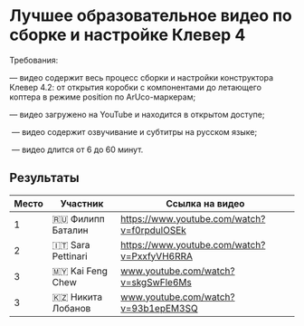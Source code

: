 # Лучшее образовательное видео по сборке и настройке Клевер 4

Требования: 

 — видео содержит весь процесс сборки и настройки конструктора Клевер 4.2: от открытия коробки с компонентами до летающего коптера в режиме position по ArUco-маркерам; 

 — видео загружено на YouTube и находится в открытом доступе; 

 — видео содержит озвучивание и субтитры на русском языке; 

 — видео длится от 6 до 60 минут.

## Результаты

|Место|Участник|Ссылка на видео|
|-|-|-|
|1|🇷🇺 Филипп Баталин|https://www.youtube.com/watch?v=f0rpdulOSEk|
|2|🇮🇹 Sara Pettinari|https://www.youtube.com/watch?v=PxxfyVH6RRA|
|3|🇲🇾 Kai Feng Chew|www.youtube.com/watch?v=skgSwFle6Ms|
|3|🇰🇿 Никита Лобанов|www.youtube.com/watch?v=93b1epEM3SQ|

